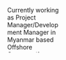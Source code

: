 <svg fill="none" viewBox="0 0 120 120" width="120" height="120" xmlns="http://www.w3.org/2000/svg">
<foreignObject width="100%" height="100%">
<div xmlns="http://www.w3.org/1999/xhtml">

   Currently working as Project Manager/Development Manager in Myanmar based Offshore Company(for Japanese Clients).<br/>
   Over ten-year experience in Japanese offshore development as Developer, Software Engineer, Bridge Software Engineer, Team Leader, Technical Leader and Project Manager.<br/>
   現在、ミャンマーを拠点とするオフショア会社（日本クライアント向け）でプロジェクトマネージャー/開発マネージャーとして働いています。<br/>
   日本のオフショア開発において、開発者、ソフトウェア エンジニア、ブリッジ ソフトウェア エンジニア、チーム リーダー、テクニカル リーダー、プロジェクト マネージャーとして 10 年以上の経験がございます。

       Looking for new opportunities to start new Offshore Business in Myanmar. (Japanese/Singaporean Clients)
       Strong in Japanese Style Development Process.
       ミャンマーで新たなオフショアビジネスを開始しております。 (日本/シンガポール向け)
       日本の開発プロセスが強いです。
  
   <ul>
     <li><h3>Language</h3> English, Japanese (JLPT N3)</li>
     <li><h3>Development Skills</h3> Project Management, Quality Management, Waterfall, Agile</li>
     <li><h3>Design</h3> Basic Design, Detail Design, Unit Test Design and Integration Test Design</li>
     <li><h3>Programming Skills</h3> Java 8 onwards, Typed Script, VBA, Shell Scripting</li>
     <li><h3>Frameworks</h3> Spring Framework, ReactJS, NEXTJS, NestJS, Java Server Faces, JPA, Mybatis</li>
     <li><h3>Databases</h3>ORACLE, MySQL, PostgreSQL</li>
     <li><h3>Operating Systems</h3>Windows, Linux (RHEL/CentOS), Mac OS</li>
     <li><h3>No SQL</h3>Redis</li>
   </ul>
      
<hr/>
I'm looking forward to work with you.<br/>
一緒に働けることを楽しみにお待ちしております。<br/>
Sent Mail to <a href="mailto:waiyan5191@gmail.com">waiyan5191</a>.<br> 
      
</div>
</foreignObject>
</svg>
